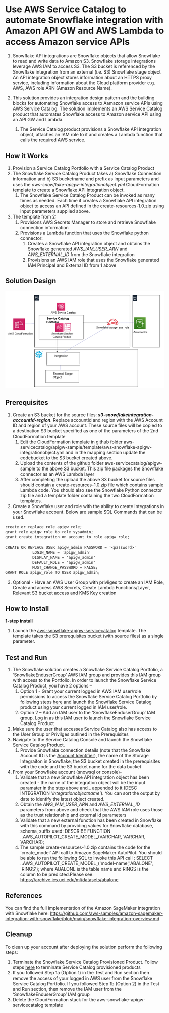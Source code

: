 <p align="center">
</p>

# Use AWS Service Catalog to automate Snowflake integration with Amazon API GW and AWS Lambda to access Amazon service APIs

1. Snowflake API integrations are Snowflake objects that allow Snowflake to read and write data to Amazon S3. Snowflake storage integrations leverage AWS IAM to access S3. The S3 bucket is referenced by the Snowflake integration from an external (i.e. S3) Snowflake stage object
An API integration object stores information about an HTTPS proxy service, including information about the Cloud platform provider e.g. AWS, AWS role ARN (Amazon Resource Name). 

2. This solution provides an integration design pattern and the building blocks for automating Snowflake access to Aamazon service APIs using AWS Service Catalog. The solution implements an AWS Service Catalog product that automates Snowflake access to Amazon service API using an API GW and Lambda.
	1. The Service Catalog product provisions a Snowflake API integration object, attaches an IAM role to it and creates a Lambda function that calls the required AWS service.

## How it Works

1. Provision a Service Catalog Portfolio with a Service Catalog Product
2. The Snowflake Service Catalog Product takes a) Snowflake Connection information and b) S3 bucketname and prefix as input parameters and uses the *aws-snowflake-apigw-integrationobject.yml* CloudFormation template to create a Snowflake API integration object.
	1. The Snowflake Service Catalog Product can be invoked as many times as needed. Each time it creates a Snowflake API integration object to access an API defined in the create-resources-1.0.zip using input parameters supplied above.
3. The template from 2:
	1. Provisions AWS Secrets Manager to store and retrieve Snowflake connection information
	2. Provisions a Lambda function that uses the Snowflake python connector:
		1. Creates a Snowflake API integration object and obtains the Snowflake generated *AWS_IAM_USER_ARN* and *AWS_EXTERNAL_ID* from the Snowflake integration 
		2. Provisions an AWS IAM role that uses the Snowflake generated IAM Principal and External ID from 1 above
		
	
 
## Solution Design

![](images/snowflake-arch.png)


## Prerequisites

1. Create an S3 bucket for the source files: ***s3-snowflakeintegration-accountId-region***. Replace accountId and region with the AWS Account ID and region of your AWS account. These source files will be copied to a destination S3 bucket specified as one of the parameters of the 2nd CloudFormation template
	1. Edit the CloudFormation template in github folder aws-servicecatalog/apigw-sample/template/aws-snowflake-apigw-integrationobject.yml and in the mapping section update the codebucket to the S3 bucket created above.
	2. Upload the contents of the github folder aws-servicecatalog/apigw-sample to the above S3 bucket. This zip file packages the Snowflake connector as an AWS Lambda layer
	3. After completing the upload the above S3 bucket for source files should contain a create-resources-1.0.zip file which contains sample Lambda code. You should also see the Snowflake Python connector zip file and a template folder containing the two CloudFormation templates. 
2. Create a Snowflake user and role with the ability to create Integrations in your Snowflake account. Below are sample SQL Commands that can be used.
```use role accountadmin;
create or replace role apigw_role;
grant role apigw_role to role sysadmin;
grant create integration on account to role apigw_role;

CREATE OR REPLACE USER apigw_admin PASSWORD = '<password>' 
            LOGIN_NAME = 'apigw_admin' 
            DISPLAY_NAME = 'apigw_admin' 
            DEFAULT_ROLE = "apigw_admin" 
            MUST_CHANGE_PASSWORD = FALSE;
GRANT ROLE apigw_role TO USER apigw_admin;
```
3. Optional - Have an AWS User Group with privliges to create an IAM Role, Create and access AWS Secrets, Create Lambda Functions/Layer, Relevant S3 bucket access and KMS Key creation  

## How to Install

**1-step install**
1. Launch the [aws-snowflake-apigw-servicecatalog](https://github.com/Snowflake-Labs/aws-integrations-cloudops/aws-servicecatalog/apigw-sample/template/aws-snowflake-apigw-servicecatalog.yml) template. The template takes the S3 prerequisites bucket (with source files) as a single parameter.
 	
## Test and Run

1. The Snowflake solution creates a Snowflake Service Catalog Portfolio, a ‘SnowflakeEnduserGroup’ AWS IAM group and provides this IAM group with access to the Portfolio. In order to launch the Snowflake Service Catalog Product, you have 2 options – 
	1. Option 1 - Grant your current logged in AWS IAM user/role permissions to access the Snowflake Service Catalog Portfolio by following steps [here](https://docs.aws.amazon.com/servicecatalog/latest/adminguide/getstarted-deploy.html) and launch the Snowflake Service Catalog product using your current logged in IAM user/role.
	2. Option 2 – Add an IAM user to the ‘SnowflakeEnduserGroup’ IAM group. Log in as this IAM user to launch the Snowflake Service Catalog Product
2. Make sure the user that accesses Service Catalog also has access to the User Group or Privilges outlined in the Prerequisites 
3. Navigate to the Service Catalog Console and launch the Snowflake Service Catalog Product.
	1. Provide Snowflake connection details (note that the Snowflake Account ID is the [Account Identifier](https://docs.snowflake.com/en/user-guide/admin-account-identifier.html)), the name of the Storage Integraiton in Snowflake, the S3 bucket created in the prerequisites with the code and the S3 bucket name for the data bucket 
5. From your Snowflake account (snowsql or console)-
	1. Validate that a new Snowflake API integration object has been created - the name of the integration object will be the input paramater in the step above and *_<SUFFIX>* appended to it (DESC INTEGRATION *'integrationobjectname'*). You can sort the output by date to identify the latest object created.
	2. Obtain the *AWS_IAM_USER_ARN* and *AWS_EXTERNAL_ID* parameters from above and check that the AWS IAM role uses those as the trust relationship and external id parameters
	3. Validate that a new external function has been created in Snowflake with this command by providing values for Snowflake database, schema, suffix used: DESCRIBE FUNCTION <database>.<schema>.AWS_AUTOPILOT_CREATE_MODEL_<SUFFIX>(VARCHAR, VARCHAR, VARCHAR);   
	4. The sample create-resources-1.0.zip contains the code for the 'create_model' API call to Amazon SageMaker AutoPilot. You should be able to run the following SQL to invoke this API call : 
			SELECT <database>.<schema>.AWS_AUTOPILOT_CREATE_MODEL_<suffix>('model-name','ABALONE', 'RINGS');   where ABALONE is the table name and RINGS is the column to be predicted.Please see: https://archive.ics.uci.edu/ml/datasets/abalone

## References
You can find the full implementation of the Amazon SageMaker integration with Snowflake here: https://github.com/aws-samples/amazon-sagemaker-integration-with-snowflake/blob/main/snowflake-integration-overview.md


## Cleanup

To clean up your account after deploying the solution perform the following steps:

1.	Terminate the Snowflake Service Catalog Provisioned Product. Follow steps [here](https://docs.aws.amazon.com/servicecatalog/latest/userguide/enduser-delete.html) to terminate Service Catalog provisioned products
2.	If you followed Step 1a (Option 1) in the Test and Run section then remove the access of your logged in AWS user from the Snowflake Service Catalog Portfolio. If you followed Step 1b (Option 2) in the Test and Run section, then remove the IAM user from the ‘SnowflakeEnduserGroup’ IAM group
3.	Delete the CloudFormation stack for the aws-snowflake-apigw-servicecatalog template


 
